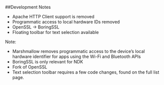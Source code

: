 ##Development Notes

+ Apache HTTP Client support is removed
+ Programmatic access to local hardware IDs removed
+ OpenSSL -> BoringSSL
+ Floating toolbar for text selection available

Note:
+ Marshmallow removes programmatic access to the device’s local hardware identifier for apps using the Wi-Fi and Bluetooth APIs
+ BoringSSL is only relevant for NDK
+ Fork of OpenSSL
+ Text selection toolbar requires a few code changes, found on the full list page.